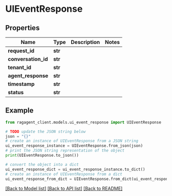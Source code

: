 # UIEventResponse


## Properties

Name | Type | Description | Notes
------------ | ------------- | ------------- | -------------
**request_id** | **str** |  | 
**conversation_id** | **str** |  | 
**tenant_id** | **str** |  | 
**agent_response** | **str** |  | 
**timestamp** | **str** |  | 
**status** | **str** |  | 

## Example

```python
from ragagent_client.models.ui_event_response import UIEventResponse

# TODO update the JSON string below
json = "{}"
# create an instance of UIEventResponse from a JSON string
ui_event_response_instance = UIEventResponse.from_json(json)
# print the JSON string representation of the object
print(UIEventResponse.to_json())

# convert the object into a dict
ui_event_response_dict = ui_event_response_instance.to_dict()
# create an instance of UIEventResponse from a dict
ui_event_response_from_dict = UIEventResponse.from_dict(ui_event_response_dict)
```
[[Back to Model list]](../README.md#documentation-for-models) [[Back to API list]](../README.md#documentation-for-api-endpoints) [[Back to README]](../README.md)


